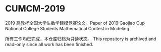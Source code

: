 # CUMCM-2019
2019 高教杯全国大学生数学建模竞赛论文。Paper of 2019 Gaojiao Cup National College Students Mathematical Contest in Modeling.

所有工作均已完成，本仓库归档为只读状态。 This repository is archived and read-only since all work has been finished.
